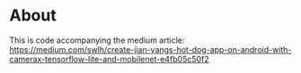 # About
This is code accompanying the medium article: https://medium.com/swlh/create-jian-yangs-hot-dog-app-on-android-with-camerax-tensorflow-lite-and-mobilenet-e4fb05c50f2
